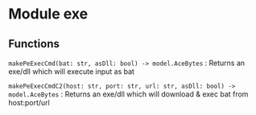 Module exe
==========

Functions
---------

    
`makePeExecCmd(bat: str, asDll: bool) ‑> model.AceBytes`
:   Returns an exe/dll which will execute input as bat

    
`makePeExecCmdC2(host: str, port: str, url: str, asDll: bool) ‑> model.AceBytes`
:   Returns an exe/dll which will download & exec bat from host:port/url